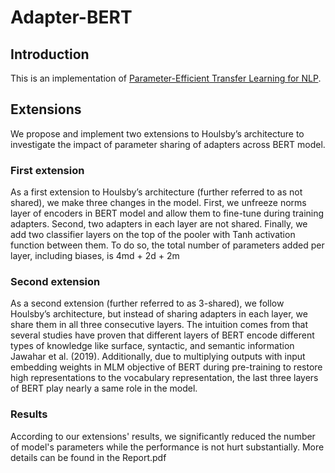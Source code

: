 # Adapter-BERT
## Introduction

This is an implementation of [Parameter-Efficient Transfer Learning for NLP](http://proceedings.mlr.press/v97/houlsby19a.html).

## Extensions
We propose and implement two extensions to Houlsby’s architecture to investigate the
impact of parameter sharing of adapters across BERT model.

### First extension
As a first extension to Houlsby’s architecture (further referred to as not shared), we make three
changes in the model. First, we unfreeze norms layer of encoders in BERT model and allow them to
fine-tune during training adapters. Second, two adapters in each layer are not shared. Finally, we add
two classifier layers on the top of the pooler with Tanh activation function between them. To do so,
the total number of parameters added per layer, including biases, is 4md + 2d + 2m

### Second extension

As a second extension (further referred to as 3-shared), we follow Houlsby’s architecture, but instead
of sharing adapters in each layer, we share them in all three consecutive layers. The intuition
comes from that several studies have proven that different layers of BERT encode
different types of knowledge like surface, syntactic, and semantic information Jawahar et al. (2019).
Additionally, due to multiplying outputs with input embedding weights in MLM objective of BERT
during pre-training to restore high representations to the vocabulary representation, the last three
layers of BERT play nearly a same role in the model.

### Results
According to our extensions' results, we significantly reduced the number of model's parameters while the performance is not hurt substantially.
More details can be found in the Report.pdf
